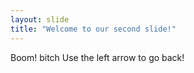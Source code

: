 ```yaml
---
layout: slide
title: "Welcome to our second slide!"
---
```

Boom! bitch 
Use the left arrow to go back!
